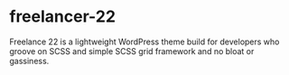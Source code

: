 # freelancer-22
Freelance 22 is a lightweight WordPress theme build for developers who groove on SCSS and simple SCSS grid framework and no bloat or gassiness.
